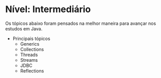 # Nível: Intermediário

Os tópicos abaixo foram pensados na melhor maneira para avançar nos estudos em Java.

- Principais tópicos
    - Generics
    - Collections
    - Threads
    - Streams
    - JDBC
    - Reflections
